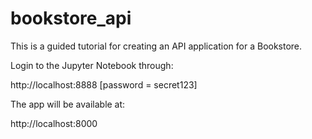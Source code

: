 # bookstore_api
This is a guided tutorial for creating an API application for a Bookstore.

Login to the Jupyter Notebook through:

http://localhost:8888
[password = secret123]


The app will be available at:

http://localhost:8000